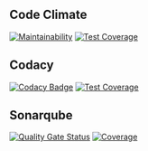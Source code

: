 ## Code Climate

[![Maintainability](https://api.codeclimate.com/v1/badges/b1dd2400d00d1957047b/maintainability)](https://codeclimate.com/github/ThiagoBarradas/jsonmasking/maintainability)
[![Test Coverage](https://api.codeclimate.com/v1/badges/b1dd2400d00d1957047b/test_coverage)](https://codeclimate.com/github/ThiagoBarradas/jsonmasking/test_coverage)

## Codacy

[![Codacy Badge](https://api.codacy.com/project/badge/Grade/a1c03f81731447218e44c17f2595e496)](https://www.codacy.com/app/ThiagoBarradas/jsonmasking)
[![Test Coverage](https://img.shields.io/codacy/coverage/a1c03f81731447218e44c17f2595e496.svg)](https://www.codacy.com/app/ThiagoBarradas/jsonmasking)

## Sonarqube

[![Quality Gate Status](https://sonarcloud.io/api/project_badges/measure?project=ThiagoBarradas_jsonmasking&metric=alert_status)](https://sonarcloud.io/dashboard?id=ThiagoBarradas_jsonmasking)
[![Coverage](https://sonarcloud.io/api/project_badges/measure?project=ThiagoBarradas_jsonmasking&metric=coverage)](https://sonarcloud.io/dashboard?id=ThiagoBarradas_jsonmasking)
